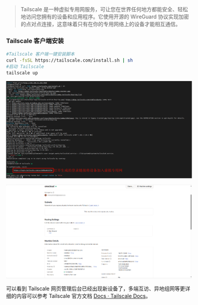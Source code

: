 > Tailscale 是一种虚拟专用网服务，可让您在世界任何地方都能安全、轻松地访问您拥有的设备和应用程序。它使用开源的 WireGuard 协议实现加密的点对点连接，这意味着只有在你的专用网络上的设备才能相互通信。

### Tailscale 客户端安装

```bash
#Tailscale 客户端一键安装脚本
curl -fsSL https://tailscale.com/install.sh | sh
#启动 Tailscale
tailscale up
```

![PixPin_2024-06-30_17-39-00](./img/PixPin_2024-06-30_17-39-00.png)

![PixPin_2024-06-30_17-41-12](./img/PixPin_2024-06-30_17-41-12.png)

可以看到 Tailscale 网页管理后台已经出现新设备了，多端互访、异地组网等更详细的内容可以参考 Tailscale 官方文档 [Docs · Tailscale Docs](https://tailscale.com/kb)。